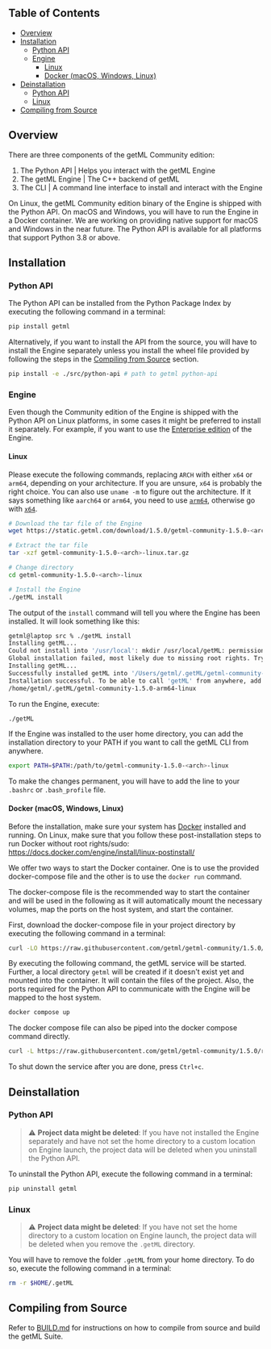 ## Table of Contents

* [Overview](#overview)
* [Installation](#installation)
  * [Python API](#python-api)
  * [Engine](#engine)
    * [Linux](#engine-linux)
    * [Docker (macOS, Windows, Linux)](#engine-docker)
* [Deinstallation](#deinstallation)
  * [Python API](#deinstallation-python-api)
  * [Linux](#deinstallation-linux)
* [Compiling from Source](#compiling-from-source)

## Overview <a name="overview"></a>

There are three components of the getML Community edition:

1. The Python API | Helps you interact with the getML Engine
2. The getML Engine | The C++ backend of getML
3. The CLI | A command line interface to install and interact with the Engine

On Linux, the getML Community edition binary of the Engine is shipped with the Python API.
On macOS and Windows, you will have to run the Engine in a Docker container.
We are working on providing native support for macOS and Windows in the near future.
The Python API is available for all platforms that support Python 3.8 or above.

## Installation <a name="installation"></a>

### Python API <a name="python-api"></a>

The Python API can be installed from the Python Package Index by executing the following command in a terminal:

```bash
pip install getml
```

Alternatively, if you want to install the API from the source,
you will have to install the Engine separately unless you install the wheel file provided by following the steps in the [Compiling from Source](#compiling-from-source) section.

```bash
pip install -e ./src/python-api # path to getml python-api
```

### Engine <a name="engine"></a>

Even though the Community edition of the Engine is shipped with the Python API on Linux platforms,
in some cases it might be preferred to install it separately. For example, if you want to use the [Enterprise edition](https://.....) of the Engine.

#### Linux <a name="engine-linux"></a>

Please execute the following commands, replacing `ARCH` with either `x64` or `arm64`, depending on your architecture.
If you are unsure, `x64` is probably the right choice.
You can also use `uname -m` to figure out the architecture.
If it says something like `aarch64` or `arm64`, you need to use [`arm64`](https://static.getml.com/download/1.5.0/getml-1.5.0-arm64-community-edition-linux.tar.gz), otherwise go with [`x64`](https://static.getml.com/download/1.5.0/getml-1.5.0-x64-community-edition-linux.tar.gz).

```bash
# Download the tar file of the Engine
wget https://static.getml.com/download/1.5.0/getml-community-1.5.0-<arch>-linux.tar.gz

# Extract the tar file
tar -xzf getml-community-1.5.0-<arch>-linux.tar.gz

# Change directory 
cd getml-community-1.5.0-<arch>-linux

# Install the Engine
./getML install
```

The output of the `install` command will tell you where the Engine has been installed.
It will look something like this:

```bash
getml@laptop src % ./getML install        
Installing getML...
Could not install into '/usr/local': mkdir /usr/local/getML: permission denied
Global installation failed, most likely due to missing root rights. Trying local installation instead.
Installing getML...
Successfully installed getML into '/Users/getml/.getML/getml-community-1.5.0-arm64-linux'.
Installation successful. To be able to call 'getML' from anywhere, add the following path to PATH:
/home/getml/.getML/getml-community-1.5.0-arm64-linux
```

To run the Engine, execute:

```bash
./getML
```

If the Engine was installed to the user home directory, you can add the installation directory to your PATH if you want to call the getML CLI from anywhere.

```bash
export PATH=$PATH:/path/to/getml-community-1.5.0-<arch>-linux
```

To make the changes permanent, you will have to add the line to your `.bashrc` or `.bash_profile` file.

#### Docker (macOS, Windows, Linux) <a name="engine-docker"></a>

Before the installation, make sure your system has [Docker](https://www.docker.com/) installed and running. On Linux, make sure that you follow these post-installation steps to run Docker without root rights/sudo: <https://docs.docker.com/engine/install/linux-postinstall/>

We offer two ways to start the Docker container. One is to use the provided docker-compose file and the other is to use the `docker run` command.

The docker-compose file is the recommended way to start the container and will be used in the following as it will automatically mount the necessary volumes, map the ports on the host system, and start the container.

First, download the docker-compose file in your project directory by executing the following command in a terminal:

```bash
curl -LO https://raw.githubusercontent.com/getml/getml-community/1.5.0/runtime/docker-compose.yml
```

By executing the following command, the getML service will be started. Further, a local directory `getml` will be created if it doesn't exist yet and mounted into the container. It will contain the files of the project. Also, the ports required for the Python API to communicate with the Engine will be mapped to the host system.

```bash
docker compose up
```

The docker compose file can also be piped into the docker compose command directly.

```bash
curl -L https://raw.githubusercontent.com/getml/getml-community/1.5.0/runtime/docker-compose.yml | docker-compose up -f -
```

To shut down the service after you are done, press `Ctrl+c`.

## Deinstallation <a name="deinstallation"></a>

### Python API <a name="deinstallation-python-api"></a>

> :warning: **Project data might be deleted**: If you have not installed the Engine separately and have not set the home directory to a custom location on Engine launch, the project data will be deleted when you uninstall the Python API.

To uninstall the Python API, execute the following command in a terminal:

```bash
pip uninstall getml
```

### Linux <a name="deinstallation-linux"></a>

> :warning: **Project data might be deleted**: If you have not set the home directory to a custom location on Engine launch, the project data will be deleted when you remove the `.getML` directory.

You will have to remove the folder `.getML` from your home directory. To do so, execute the following command in a terminal:

```bash
rm -r $HOME/.getML
```

## Compiling from Source <a name="compiling-from-source"></a>

Refer to [BUILD.md](BUILD.md) for instructions on how to compile from source and build the getML Suite.
